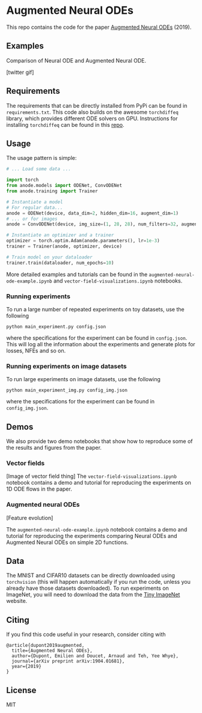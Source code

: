 # Augmented Neural ODEs

This repo contains the code for the paper [Augmented Neural ODEs](https://arxiv.org/abs/1904.01681) (2019).

## Examples

Comparison of Neural ODE and Augmented Neural ODE.

[twitter gif]

## Requirements

The requirements that can be directly installed from PyPi can be found in `requirements.txt`. This code also builds on the awesome `torchdiffeq` library, which provides different ODE solvers on GPU. Instructions for installing `torchdiffeq` can be found in this [repo](https://github.com/rtqichen/torchdiffeq).

## Usage

The usage pattern is simple:

```python
# ... Load some data ...

import torch
from anode.models import ODENet, ConvODENet
from anode.training import Trainer

# Instantiate a model
# For regular data...
anode = ODENet(device, data_dim=2, hidden_dim=16, augment_dim=1)
# ... or for images
anode = ConvODENet(device, img_size=(1, 28, 28), num_filters=32, augment_dim=1)

# Instantiate an optimizer and a trainer
optimizer = torch.optim.Adam(anode.parameters(), lr=1e-3)
trainer = Trainer(anode, optimizer, device)

# Train model on your dataloader
trainer.train(dataloader, num_epochs=10)
```

More detailed examples and tutorials can be found in the `augmented-neural-ode-example.ipynb` and `vector-field-visualizations.ipynb` notebooks.

### Running experiments

To run a large number of repeated experiments on toy datasets, use the following

```
python main_experiment.py config.json
```

where the specifications for the experiment can be found in `config.json`. This will log all the information about the experiments and generate plots for losses, NFEs and so on.

### Running experiments on image datasets

To run large experiments on image datasets, use the following

```
python main_experiment_img.py config_img.json
```

where the specifications for the experiment can be found in `config_img.json`.

## Demos

We also provide two demo notebooks that show how to reproduce some of the results and figures from the paper.

### Vector fields

[Image of vector field thing]
The `vector-field-visualizations.ipynb` notebook contains a demo and tutorial for reproducing the experiments on 1D ODE flows in the paper.

### Augmented neural ODEs

[Feature evolution]

The `augmented-neural-ode-example.ipynb` notebook contains a demo and tutorial for reproducing the experiments comparing Neural ODEs and Augmented Neural ODEs on simple 2D functions.

## Data

The MNIST and CIFAR10 datasets can be directly downloaded using `torchvision` (this will happen automatically if you run the code, unless you already have those datasets downloaded). To run experiments on ImageNet, you will need to download the data from the [Tiny ImageNet](https://tiny-imagenet.herokuapp.com/) website.

## Citing

If you find this code useful in your research, consider citing with

```
@article{dupont2019augmented,
  title={Augmented Neural ODEs},
  author={Dupont, Emilien and Doucet, Arnaud and Teh, Yee Whye},
  journal={arXiv preprint arXiv:1904.01681},
  year={2019}
}
```

## License

MIT
